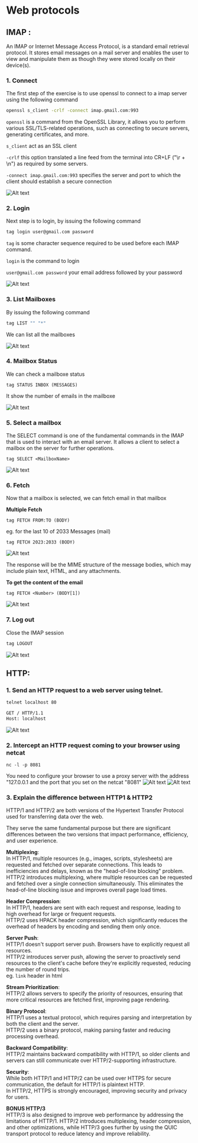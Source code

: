 # Web protocols
## IMAP :

An IMAP or Internet Message Access Protocol, is a standard email retrieval protocol. It stores email messages on a mail server and enables the user to view and manipulate them as though they were stored locally on their device(s).

### 1. Connect
The first step of the exercise is to use openssl to connect to a imap server using the following command

```bash
openssl s_client -crlf -connect imap.gmail.com:993
```

```openssl``` is a command from the OpenSSL Library, it allows you to perform various SSL/TLS-related operations, such as connecting to secure servers, generating certificates, and more.

```s_client``` act as an SSL client

```-crlf``` this option translated a line feed from the terminal into CR+LF ("\r + \n") as required by some servers.

```-connect imap.gmail.com:993``` specifies the server and port to which the client should establish a secure connection

![Alt text](image.png)

### 2. Login
Next step is to login, by issuing the following command

```bash
tag login user@gmail.com password
```

```tag``` is some character sequence required to be used before each IMAP command.

```login``` is the command to login

```user@gmail.com password``` your email address followed by your password

![Alt text](image-1.png)


### 3. List Mailboxes
By issuing the following command

```bash
tag LIST "" "*"
```

We can list all the mailboxes

![Alt text](image-2.png)

### 4. Mailbox Status
We can check a mailboxe status
```
tag STATUS INBOX (MESSAGES)
```
It show the number of emails in the mailboxe 

![Alt text](image-3.png)

### 5. Select a mailbox
The SELECT command is one of the fundamental commands in the IMAP  that is used to interact with an email server. It allows a client to select a mailbox on the server for further operations.

```
tag SELECT <MailboxName>
```

![Alt text](image-4.png)

### 6. Fetch
Now that a mailbox is selected, we can fetch email in that mailbox

<b>Multiple Fetch</b>
```
tag FETCH FROM:TO (BODY)
```
eg. for the last 10 of 2033 Messages (mail)
```
tag FETCH 2023:2033 (BODY)
```

![Alt text](image-5.png)

The response will be the MIME structure of the message bodies, which may include plain text, HTML, and any attachments.

<b>To get the content of the email</b>

```
tag FETCH <Number> (BODY[1])
```
![Alt text](image-6.png)

### 7. Log out
Close the IMAP session
```bash
tag LOGOUT
```
![Alt text](image-7.png)


## HTTP:

### 1. Send an HTTP request to a web server using telnet.

```bash
telnet localhost 80
```

```bash
GET / HTTP/1.1
Host: localhost
```

![Alt text](image-8.png)

### 2. Intercept an HTTP request coming to your browser using netcat

```
nc -l -p 8081
```

You need to configure your browser to use a proxy server with the address "127.0.0.1 and the port that you set on the netcat "8081"
![Alt text](image-10.png)
![Alt text](image-9.png)

### 3. Explain the difference between HTTP1 & HTTP2

HTTP/1 and HTTP/2 are both versions of the Hypertext Transfer Protocol used for transferring data over the web.

They serve the same fundamental purpose but there are significant differences between the two versions that impact performance, efficiency, and user experience.

<b>Multiplexing</b>:  
In HTTP/1, multiple resources (e.g., images, scripts, stylesheets) are requested and fetched over separate connections. This leads to inefficiencies and delays, known as the "head-of-line blocking" problem.  
HTTP/2 introduces multiplexing, where multiple resources can be requested and fetched over a single connection simultaneously. This eliminates the head-of-line blocking issue and improves overall page load times.

<b>Header Compression</b>:  
In HTTP/1, headers are sent with each request and response, leading to high overhead for large or frequent requests.  
HTTP/2 uses HPACK header compression, which significantly reduces the overhead of headers by encoding and sending them only once.

<b>Server Push</b>:  
HTTP/1 doesn't support server push. Browsers have to explicitly request all resources.  
HTTP/2 introduces server push, allowing the server to proactively send resources to the client's cache before they're explicitly requested, reducing the number of round trips.  
eg. `link` header in html

<b>Stream Prioritization</b>:   
HTTP/2 allows servers to specify the priority of resources, ensuring that more critical resources are fetched first, improving page rendering.

<b>Binary Protocol</b>:  
HTTP/1 uses a textual protocol, which requires parsing and interpretation by both the client and the server.  
HTTP/2 uses a binary protocol, making parsing faster and reducing processing overhead.

<b>Backward Compatibility</b>:  
HTTP/2 maintains backward compatibility with HTTP/1, so older clients and servers can still communicate over HTTP/2-supporting infrastructure.

<b>Security</b>:  
While both HTTP/1 and HTTP/2 can be used over HTTPS for secure communication, the default for HTTP/1 is plaintext HTTP.  
In HTTP/2, HTTPS is strongly encouraged, improving security and privacy for users.

<b>BONUS HTTP/3</b>  
HTTP/3 is also designed to improve web performance by addressing the limitations of HTTP/1. HTTP/2 introduces multiplexing, header compression, and other optimizations, while HTTP/3 goes further by using the QUIC transport protocol to reduce latency and improve reliability.